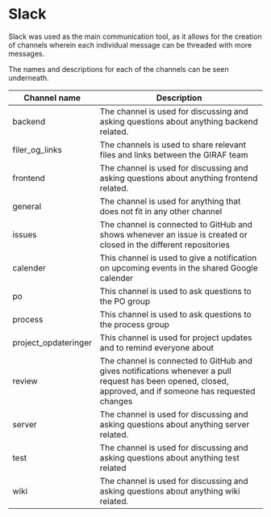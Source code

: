 # Slack

Slack was used as the main communication tool, as it allows for
the creation of channels wherein each individual message can be threaded
with more messages. 

The names and descriptions for each of the channels can be seen underneath.

| Channel name | Description |
|--------------|-------------|
| backend | The channel is used for discussing and asking questions about anything backend related. |
| filer_og_links | The channels is used to share relevant files and links between the GIRAF team |
| frontend | The channel is used for discussing and asking questions about anything frontend related. |
| general | The channel is used for anything that does not fit in any other channel |
| issues | The channel is connected to GitHub and shows whenever an issue is created or closed in the different repositories |
| calender | This channel is used to give a notification on upcoming events in the shared Google calender |
| po | This channel is used to ask questions to the PO group |
| process | This channel is used to ask questions to the process group |
| project_opdateringer| This channel is used for project updates and to remind everyone about  |
| review | The channel is connected to GitHub and gives notifications whenever a pull request has been opened, closed, approved, and if someone has requested changes |
| server | The channel is used for discussing and asking questions about anything server related. |
| test | The channel is used for discussing and asking questions about anything test related |
| wiki | The channel is used for discussing and asking questions about anything wiki related. |